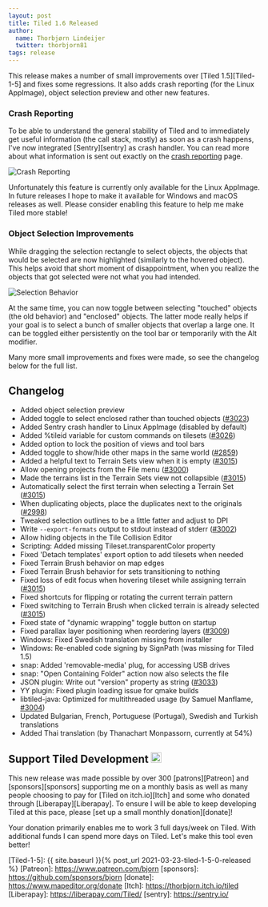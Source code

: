 ```yaml
---
layout: post
title: Tiled 1.6 Released
author:
  name: Thorbjørn Lindeijer
  twitter: thorbjorn81
tags: release
---
```


This release makes a number of small improvements over [Tiled 1.5][Tiled-1-5] and fixes some regressions. It also adds crash reporting (for the Linux AppImage), object selection preview and other new features.

### Crash Reporting

To be able to understand the general stability of Tiled and to immediately get useful information (the call stack, mostly) as soon as a crash happens, I've now integrated [Sentry][sentry] as crash handler. You can read more about what information is sent out exactly on the [crash reporting](/crash-reporting) page.

![Crash Reporting](/img/posts/2021-04-crash-reporting.png)

Unfortunately this feature is currently only available for the Linux AppImage. In future releases I hope to make it available for Windows and macOS releases as well. Please consider enabling this feature to help me make Tiled more stable!

### Object Selection Improvements

While dragging the selection rectangle to select objects, the objects that would be selected are now highlighted (similarly to the hovered object). This helps avoid that short moment of disappointment, when you realize the objects that got selected were not what you had intended.

![Selection Behavior](/img/posts/2021-04-selection-behavior.gif)

At the same time, you can now toggle between selecting "touched" objects (the old behavior) and "enclosed" objects. The latter mode really helps if your goal is to select a bunch of smaller objects that overlap a large one. It can be toggled either persistently on the tool bar or temporarily with the Alt modifier.

Many more small improvements and fixes were made, so see the changelog below for the full list.

## Changelog

* Added object selection preview
* Added toggle to select enclosed rather than touched objects ([#3023](https://github.com/mapeditor/tiled/issues/3023))
* Added Sentry crash handler to Linux AppImage (disabled by default)
* Added %tileid variable for custom commands on tilesets ([#3026](https://github.com/mapeditor/tiled/issues/3026))
* Added option to lock the position of views and tool bars
* Added toggle to show/hide other maps in the same world ([#2859](https://github.com/mapeditor/tiled/issues/2859))
* Added a helpful text to Terrain Sets view when it is empty ([#3015](https://github.com/mapeditor/tiled/issues/3015))
* Allow opening projects from the File menu ([#3000](https://github.com/mapeditor/tiled/issues/3000))
* Made the terrains list in the Terrain Sets view not collapsible ([#3015](https://github.com/mapeditor/tiled/issues/3015))
* Automatically select the first terrain when selecting a Terrain Set ([#3015](https://github.com/mapeditor/tiled/issues/3015))
* When duplicating objects, place the duplicates next to the originals ([#2998](https://github.com/mapeditor/tiled/issues/2998))
* Tweaked selection outlines to be a little fatter and adjust to DPI
* Write `--export-formats` output to stdout instead of stderr ([#3002](https://github.com/mapeditor/tiled/issues/3002))
* Allow hiding objects in the Tile Collision Editor
* Scripting: Added missing Tileset.transparentColor property
* Fixed 'Detach templates' export option to add tilesets when needed
* Fixed Terrain Brush behavior on map edges
* Fixed Terrain Brush behavior for sets transitioning to nothing
* Fixed loss of edit focus when hovering tileset while assigning terrain ([#3015](https://github.com/mapeditor/tiled/issues/3015))
* Fixed shortcuts for flipping or rotating the current terrain pattern
* Fixed switching to Terrain Brush when clicked terrain is already selected ([#3015](https://github.com/mapeditor/tiled/issues/3015))
* Fixed state of "dynamic wrapping" toggle button on startup
* Fixed parallax layer positioning when reordering layers ([#3009](https://github.com/mapeditor/tiled/issues/3009))
* Windows: Fixed Swedish translation missing from installer
* Windows: Re-enabled code signing by SignPath (was missing for Tiled 1.5)
* snap: Added 'removable-media' plug, for accessing USB drives
* snap: "Open Containing Folder" action now also selects the file
* JSON plugin: Write out "version" property as string ([#3033](https://github.com/mapeditor/tiled/issues/3033))
* YY plugin: Fixed plugin loading issue for qmake builds
* libtiled-java: Optimized for multithreaded usage (by Samuel Manflame, [#3004](https://github.com/mapeditor/tiled/pull/3004))
* Updated Bulgarian, French, Portuguese (Portugal), Swedish and Turkish translations
* Added Thai translation (by Thanachart Monpassorn, currently at 54%)

## Support Tiled Development <img src="/img/heart.png" style="width: 1em;" title=":heart:" class="emoji" alt=":heart:">

This new release was made possible by over 300 [patrons][Patreon] and
[sponsors][sponsors] supporting me on a monthly basis as well as many people
choosing to pay for [Tiled on itch.io][Itch] and some who donated through
[Liberapay][Liberapay]. To ensure I will be able to keep developing Tiled at
this pace, please [set up a small monthly donation][donate]!

Your donation primarily enables me to work 3 full days/week on Tiled. With
additional funds I can spend more days on Tiled. Let's make this tool even
better!

[Tiled-1-5]: {{ site.baseurl }}{% post_url 2021-03-23-tiled-1-5-0-released %}
[Patreon]: https://www.patreon.com/bjorn
[sponsors]: https://github.com/sponsors/bjorn
[donate]: https://www.mapeditor.org/donate
[Itch]: https://thorbjorn.itch.io/tiled
[Liberapay]: https://liberapay.com/Tiled/
[sentry]: https://sentry.io/
